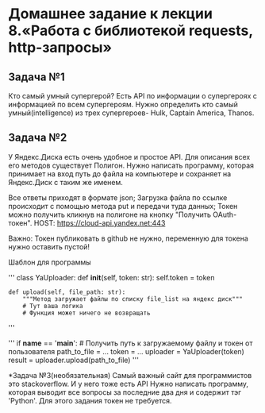 # Домашнее задание к лекции 8.«Работа с библиотекой requests, http-запросы»

## Задача №1

Кто самый умный супергерой?
Есть API по информации о супергероях с информацией по всем супергероям. Нужно определить кто самый умный(intelligence) из трех супергероев- Hulk, Captain America, Thanos.

## Задача №2

У Яндекс.Диска есть очень удобное и простое API. Для описания всех его методов существует Полигон. Нужно написать программу, которая принимает на вход путь до файла на компьютере и сохраняет на Яндекс.Диск с таким же именем.

Все ответы приходят в формате json;
Загрузка файла по ссылке происходит с помощью метода put и передачи туда данных;
Токен можно получить кликнув на полигоне на кнопку "Получить OAuth-токен".
HOST: <https://cloud-api.yandex.net:443>

Важно: Токен публиковать в github не нужно, переменную для токена нужно оставить пустой!

Шаблон для программы

'''
class YaUploader:
    def __init__(self, token: str):
        self.token = token

    def upload(self, file_path: str):
        """Метод загружает файлы по списку file_list на яндекс диск"""
        # Тут ваша логика
        # Функция может ничего не возвращать
'''

'''
if __name__ == '__main__':
    # Получить путь к загружаемому файлу и токен от пользователя
    path_to_file = ...
    token = ...
    uploader = YaUploader(token)
    result = uploader.upload(path_to_file)
    '''

*Задача №3(необязательная)
Самый важный сайт для программистов это stackoverflow. И у него тоже есть API Нужно написать программу, которая выводит все вопросы за последние два дня и содержит тэг 'Python'. Для этого задания токен не требуется.
